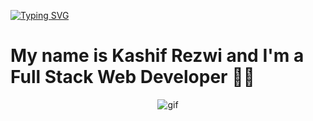 
 [![Typing SVG](https://readme-typing-svg.demolab.com/?lines=Hello+there+👋;Wellcome+to+my+Github+profile+🙏)](https://git.io/typing-svg)
 
<h1>My name is Kashif Rezwi and I'm a Full Stack Web Developer 👨‍💻</h1>
<div align="center">
 <img src="https://encrypted-tbn0.gstatic.com/images?q=tbn:ANd9GcRrRTkd9V-hW55vBUrQbtpGFZpX3ks9nsy_gA&usqp=CAU" alt="gif" />
</div>
